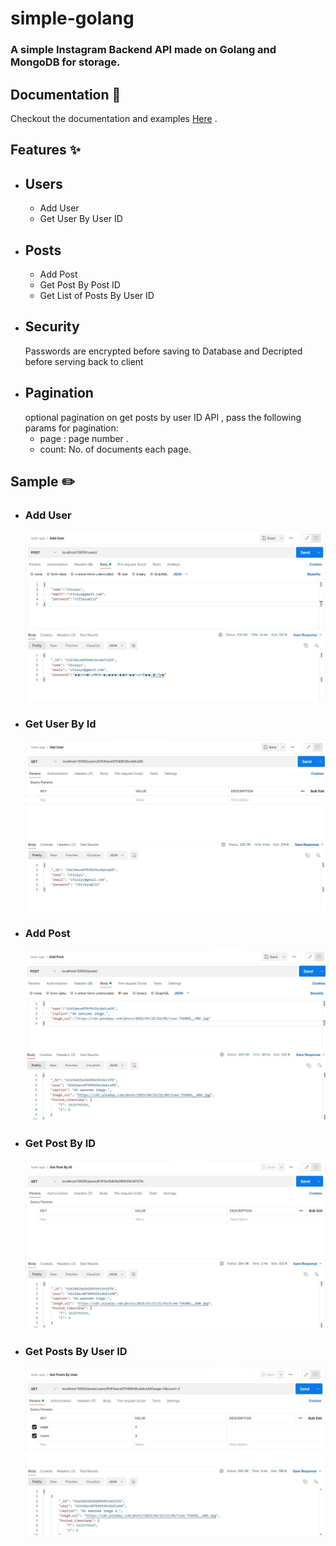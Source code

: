 # simple-golang

### A simple Instagram Backend API made on Golang and MongoDB for storage.

## Documentation :open_book:

  Checkout the documentation and examples [Here](https://documenter.getpostman.com/view/12247743/UV5Rketx) .

## Features :sparkles:	
- ## Users
  - Add User
  - Get User By User ID
- ## Posts
  - Add Post
  - Get Post By Post ID
  - Get List of Posts By User ID
- ## Security
  Passwords are encrypted before saving to Database and Decripted before serving back to client
- ## Pagination
  optional pagination on get posts by user ID API , pass the following params for pagination:
    - page : page number .
    - count: No. of documents each page.

## Sample :pencil2:	
- ### Add User
  ![Add User Sample](/sample/adduser.JPG)
- ### Get User By Id
  ![Get User Sample](/sample/getuser.JPG)
- ### Add Post
  ![Add Post Sample](/sample/addpost.JPG)
- ### Get Post By ID
  ![Get Post Sample](/sample/getpost.JPG)
- ### Get Posts By User ID
  ![Get Post List Sample](/sample/userpost.JPG)



    
